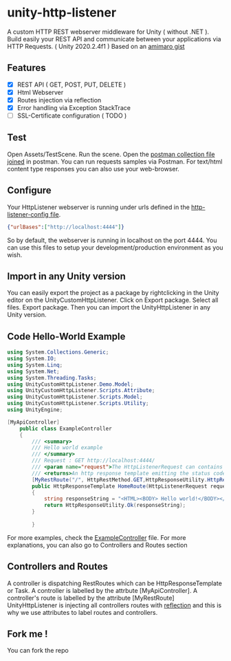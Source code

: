 # unity-http-listener
A custom HTTP REST webserver middleware for Unity ( without .NET ). Build easily your REST API and communicate between your applications via HTTP Requests. ( Unity 2020.2.4f1 )
Based on an [amimaro gist](https://gist.githubusercontent.com/amimaro/10e879ccb54b2cacae4b81abea455b10/raw/e582fdbabda477eaf691b6a962cfb246274cad50/UnityHttpListener.cs)

## Features 
- [x] REST API ( GET, POST, PUT, DELETE )
- [x] Html Webserver
- [x] Routes injection via reflection
- [x] Error handling via Exception StackTrace 
- [ ] SSL-Certificate configuration ( TODO )

## Test
Open Assets/TestScene. Run the scene. Open the [postman collection file joined](https://github.com/sachaamm/unity-http-listener/blob/main/UnityHttpListener.postman_collection.json) in postman. You can run requests samples via Postman. For text/html content type responses you can also use your web-browser.

## Configure 
Your HttpListener webserver is running under urls defined in the [http-listener-config file](https://github.com/sachaamm/unity-http-listener/blob/main/http-listener-config.json).
```json 
{"urlBases":["http://localhost:4444"]}
```

So by default, the webserver is running in localhost on the port 4444. You can use this files to setup your development/production environment as you wish.

## Import in any Unity version
You can easily export the project as a package by rightclicking in the Unity editor on the UnityCustomHttpListener. Click on Export package. Select all files. Export package. Then you can import the UnityHttpListener in any Unity version.

## Code Hello-World Example 
```cs
using System.Collections.Generic;
using System.IO;
using System.Linq;
using System.Net;
using System.Threading.Tasks;
using UnityCustomHttpListener.Demo.Model;
using UnityCustomHttpListener.Scripts.Attribute;
using UnityCustomHttpListener.Scripts.Model;
using UnityCustomHttpListener.Scripts.Utility;
using UnityEngine;

[MyApiController]
    public class ExampleController
    {
        /// <summary>
        /// Hello world example
        /// </summary>
        /// Request : GET http://localhost:4444/
        /// <param name="request">The HttpListenerRequest can contains parameters, such as QueryString parameters or objects contained in request.InputStream</param>
        /// <returns>An http response template emitting the status code 200</returns>
        [MyRestRoute("/", HttpRestMethod.GET,HttpResponseUtility.HttpResponseContentType.Html)]
        public HttpResponseTemplate HomeRoute(HttpListenerRequest request) // Important : The method needs to be public in order to be retrieved by reflection !!!
        {
            string responseString = "<HTML><BODY> Hello world!</BODY></HTML>";
            return HttpResponseUtility.Ok(responseString);
        }
        
        }
```

For more examples, check the [ExampleController](https://github.com/sachaamm/unity-http-listener/blob/main/Assets/UnityCustomHttpListener/Demo/Controller/ExampleController.cs) file. For more explanations, you can also go to Controllers and Routes section



## Controllers and Routes
A controller is dispatching RestRoutes which can be HttpResponseTemplate or Task<HttpResponseTemplate>. A controller is labelled by the attrbute [MyApiController].
A controller's route is labelled by the attribute [MyRestRoute]
UnityHttpListener is injecting all controllers routes with [reflection](https://docs.microsoft.com/en-us/dotnet/csharp/programming-guide/concepts/reflection) and this is why we use attributes to label routes and controllers.

## Fork me !
You can fork the repo 
    

``````

